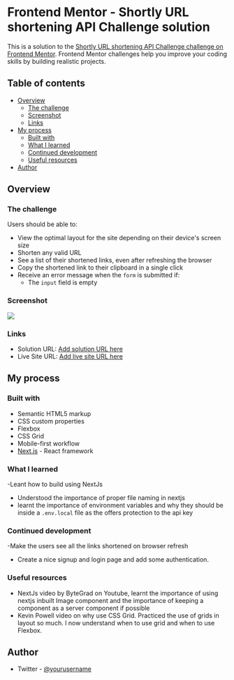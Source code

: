 # Frontend Mentor - Shortly URL shortening API Challenge solution

This is a solution to the [Shortly URL shortening API Challenge challenge on Frontend Mentor](https://www.frontendmentor.io/challenges/url-shortening-api-landing-page-2ce3ob-G). Frontend Mentor challenges help you improve your coding skills by building realistic projects.

## Table of contents

- [Overview](#overview)
  - [The challenge](#the-challenge)
  - [Screenshot](#screenshot)
  - [Links](#links)
- [My process](#my-process)
  - [Built with](#built-with)
  - [What I learned](#what-i-learned)
  - [Continued development](#continued-development)
  - [Useful resources](#useful-resources)
- [Author](#author)

## Overview

### The challenge

Users should be able to:

- View the optimal layout for the site depending on their device's screen size
- Shorten any valid URL
- See a list of their shortened links, even after refreshing the browser
- Copy the shortened link to their clipboard in a single click
- Receive an error message when the `form` is submitted if:
  - The `input` field is empty

### Screenshot

![](./screenshot.jpg)

### Links

- Solution URL: [Add solution URL here](https://https://github.com/dazzling-bright/url-shortener)
- Live Site URL: [Add live site URL here](https://https://fastidious-douhua-501756.netlify.app/)

## My process

### Built with

- Semantic HTML5 markup
- CSS custom properties
- Flexbox
- CSS Grid
- Mobile-first workflow
- [Next.js](https://nextjs.org/) - React framework

### What I learned

-Leant how to build using NextJs

- Understood the importance of proper file naming in nextjs
- learnt the importance of environment variables and why they should be inside a `.env.local` file as the offers protection to the api key

### Continued development

-Make the users see all the links shortened on browser refresh

- Create a nice signup and login page and add some authentication.

### Useful resources

- NextJs video by ByteGrad on Youtube, learnt the importance of using nextjs inbuilt Image component and the importance of keeping a component as a server component if possible
- Kevin Powell video on why use CSS Grid. Practiced the use of grids in layout so much. I now understand when to use grid and when to use Flexbox.

## Author

- Twitter - [@yourusername](https://www.twitter.com/webWellCrafted)

